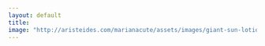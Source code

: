 ```yaml
---
layout: default
title: 
image: "http://aristeides.com/marianacute/assets/images/giant-sun-lotions-spf50.jpg"
--- 
```

